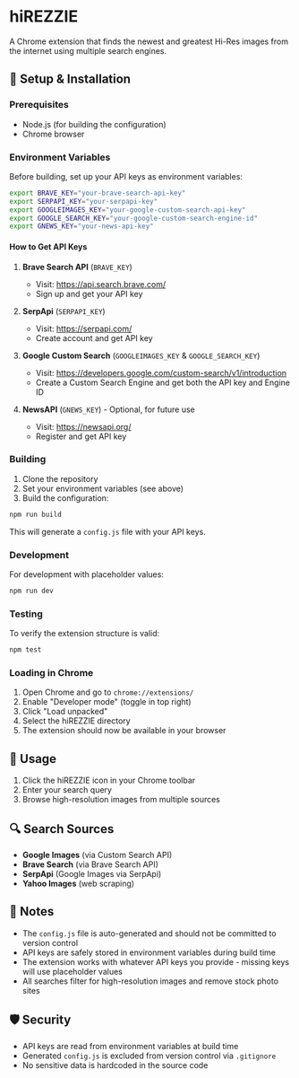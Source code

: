 # hiREZZIE

A Chrome extension that finds the newest and greatest Hi-Res images from the internet using multiple search engines.

## 🔧 Setup & Installation

### Prerequisites
- Node.js (for building the configuration)
- Chrome browser

### Environment Variables

Before building, set up your API keys as environment variables:

```bash
export BRAVE_KEY="your-brave-search-api-key"
export SERPAPI_KEY="your-serpapi-key"
export GOOGLEIMAGES_KEY="your-google-custom-search-api-key"
export GOOGLE_SEARCH_KEY="your-google-custom-search-engine-id"
export GNEWS_KEY="your-news-api-key"
```

#### How to Get API Keys

1. **Brave Search API** (`BRAVE_KEY`)
   - Visit: https://api.search.brave.com/
   - Sign up and get your API key

2. **SerpApi** (`SERPAPI_KEY`)
   - Visit: https://serpapi.com/
   - Create account and get API key

3. **Google Custom Search** (`GOOGLEIMAGES_KEY` & `GOOGLE_SEARCH_KEY`)
   - Visit: https://developers.google.com/custom-search/v1/introduction
   - Create a Custom Search Engine and get both the API key and Engine ID

4. **NewsAPI** (`GNEWS_KEY`) - Optional, for future use
   - Visit: https://newsapi.org/
   - Register and get API key

### Building

1. Clone the repository
2. Set your environment variables (see above)
3. Build the configuration:

```bash
npm run build
```

This will generate a `config.js` file with your API keys.

### Development

For development with placeholder values:

```bash
npm run dev
```

### Testing

To verify the extension structure is valid:

```bash
npm test
```

### Loading in Chrome

1. Open Chrome and go to `chrome://extensions/`
2. Enable "Developer mode" (toggle in top right)
3. Click "Load unpacked"
4. Select the hiREZZIE directory
5. The extension should now be available in your browser

## 🚀 Usage

1. Click the hiREZZIE icon in your Chrome toolbar
2. Enter your search query
3. Browse high-resolution images from multiple sources

## 🔍 Search Sources

- **Google Images** (via Custom Search API)
- **Brave Search** (via Brave Search API)
- **SerpApi** (Google Images via SerpApi)
- **Yahoo Images** (web scraping)

## 📝 Notes

- The `config.js` file is auto-generated and should not be committed to version control
- API keys are safely stored in environment variables during build time
- The extension works with whatever API keys you provide - missing keys will use placeholder values
- All searches filter for high-resolution images and remove stock photo sites

## 🛡️ Security

- API keys are read from environment variables at build time
- Generated `config.js` is excluded from version control via `.gitignore`
- No sensitive data is hardcoded in the source code